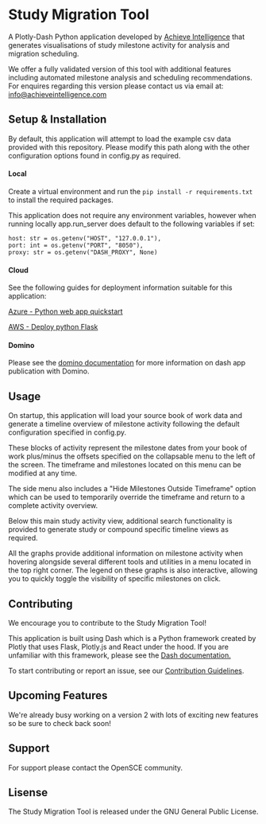 # Study Migration Tool

A Plotly-Dash Python application developed by [Achieve Intelligence](https://www.achieveintelligence.com/) that 
generates visualisations of study milestone activity for analysis and migration scheduling.

We offer a fully validated version of this tool with additional features including automated milestone analysis and
scheduling recommendations. For enquires regarding this version please contact us via email at: 
[info@achieveintelligence.com](info@achieveintelligence.com) 

## Setup & Installation

By default, this application will attempt to load the example csv data provided with this repository. Please 
modify this path along with the other configuration options found in config.py as required.

#### Local

Create a virtual environment and run the `pip install -r requirements.txt` to install the required packages.

This application does not require any environment variables, however when running locally app.run_server does default to 
the following variables if set:

    host: str = os.getenv("HOST", "127.0.0.1"),
    port: int = os.getenv("PORT", "8050"),
    proxy: str = os.getenv("DASH_PROXY", None)

#### Cloud

See the following guides for deployment information suitable for this application:

[Azure - Python web app quickstart](https://learn.microsoft.com/en-us/azure/app-service/quickstart-python)

[AWS - Deploy python Flask](https://docs.aws.amazon.com/elasticbeanstalk/latest/dg/create-deploy-python-flask.html)

#### Domino

Please see the [domino documentation](https://docs.dominodatalab.com/en/4.5/user_guide/de2589/publish-a-dash-app/) for 
more information on dash app publication with Domino.

## Usage

On startup, this application will load your source book of work data and generate a timeline overview of milestone 
activity following the default configuration specified in config.py.

These blocks of activity represent the milestone dates from your book of work plus/minus the offsets 
specified on the collapsable menu to the left of the screen. The timeframe and milestones located on this menu
can be modified at any time. 

The side menu also includes a "Hide Milestones Outside Timeframe" option which can be used to temporarily 
override the timeframe and return to a complete activity overview.

Below this main study activity view, additional search functionality is provided to generate study or compound specific 
timeline views as required.

All the graphs provide additional information on milestone activity when hovering alongside several different tools 
and utilities in a menu located in the top right corner. The legend on these graphs is also interactive, allowing 
you to quickly toggle the visibility of specific milestones on click.

## Contributing

We encourage you to contribute to the Study Migration Tool!

This application is built using Dash which is a Python framework created by Plotly that uses Flask, Plotly.js and React 
under the hood. If you are unfamiliar with this framework, please see the [Dash documentation.](https://dash.plotly.com/)

To start contributing or report an issue, see our [Contribution Guidelines](/CONTRIBUTIONS.md).

## Upcoming Features

We're already busy working on a version 2 with lots of exciting new features so be sure to check back soon!

## Support

For support please contact the OpenSCE community.

## Lisense

The Study Migration Tool is released under the GNU General Public License.

